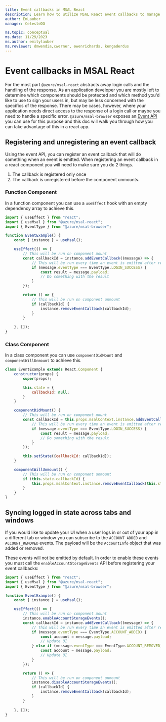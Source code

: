 ```yaml
---
title: Event callbacks in MSAL React
description: Learn how to utilize MSAL React event callbacks to manage login responses and handle specific errors. 
author: EmLauber
manager: CelesteDG

ms.topic: conceptual
ms.date: 11/29/2023
ms.author: emilylauber
ms.reviewer: dmwendia,cwerner, owenrichards, kengaderdus
---
```


# Event callbacks in MSAL React

For the most part `@azure/msal-react` abstracts away login calls and the handling of the response. As an application developer you are mostly left to determine which components should be protected and which method you'd like to use to sign your users in, but may be less concerned with the specifics of the response. There may be cases, however, where your application needs direct access to the response of a login call or maybe you need to handle a specific error. `@azure/msal-browser` exposes an [Event API](https://github.com/AzureAD/microsoft-authentication-library-for-js/blob/dev/lib/msal-browser/docs/events.md) you can use for this purpose and this doc will walk you through how you can take advantage of this in a react app.

## Registering and unregistering an event callback

Using the event API, you can register an event callback that will do something when an event is emitted.
When registering an event callback in a react component you will need to make sure you do 2 things.

1. The callback is registered only once
1. The callback is unregistered before the component unmounts.

### Function Component

In a function component you can use a `useEffect` hook with an empty dependency array to achieve this.

```javascript
import { useEffect } from "react";
import { useMsal } from "@azure/msal-react";
import { EventType } from "@azure/msal-browser";

function EventExample() {
    const { instance } = useMsal();

    useEffect(() => {
        // This will be run on component mount
        const callbackId = instance.addEventCallback((message) => {
            // This will be run every time an event is emitted after registering this callback
            if (message.eventType === EventType.LOGIN_SUCCESS) {
                const result = message.payload;    
                // Do something with the result
            }
        });

        return () => {
            // This will be run on component unmount
            if (callbackId) {
                instance.removeEventCallback(callbackId);
            }
        }
        
    }, []);
}
```

### Class Component

In a class component you can use `componentDidMount` and `componentWillUnmount` to achieve this.

```javascript
class EventExample extends React.Component {
    constructor(props) {
        super(props);

        this.state = {
            callbackId: null;
        }
    }

    componentDidMount() {
        // This will be run on component mount
        const callbackId = this.props.msalContext.instance.addEventCallback((message) => {
            // This will be run every time an event is emitted after registering this callback
            if (message.eventType === EventType.LOGIN_SUCCESS) {
                const result = message.payload;    
                // Do something with the result
            }
        });

        this.setState({callbackId: callbackId});
    }

    componentWillUnmount() {
        // This will be run on component unmount
        if (this.state.callbackId) {
            this.props.msalContext.instance.removeEventCallback(this.state.callbackId);
        }
    }
}
```

## Syncing logged in state across tabs and windows

If you would like to update your UI when a user logs in or out of your app in a different tab or window you can subscribe to the `ACCOUNT_ADDED` and `ACCOUNT_REMOVED` events. The payload will be the `AccountInfo` object that was added or removed.

These events will not be emitted by default. In order to enable these events you must call the `enableAccountStorageEvents` API before registering your event callbacks:

```javascript
import { useEffect } from "react";
import { useMsal } from "@azure/msal-react";
import { EventType } from "@azure/msal-browser";

function EventExample() {
    const { instance } = useMsal();

    useEffect(() => {
        // This will be run on component mount
        instance.enableAccountStorageEvents();
        const callbackId = instance.addEventCallback((message) => {
            // This will be run every time an event is emitted after registering this callback
            if (message.eventType === EventType.ACCOUNT_ADDED) {
                const account = message.payload;    
                // Update UI
            } else if (message.eventType === EventType.ACCOUNT_REMOVED) {
                const account = message.payload;
                // Update UI
            }
        });

        return () => {
            // This will be run on component unmount
            instance.disableAccountStorageEvents();
            if (callbackId) {
                instance.removeEventCallback(callbackId);
            }
        }
        
    }, []);
}
```
